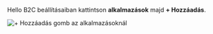 Hello B2C beállításaiban kattintson **alkalmazások** majd **+ Hozzáadás**.

![+ Hozzáadás gomb az alkalmazásoknál](./media/active-directory-b2c-portal-add-application/b2c-applications-add.png)
